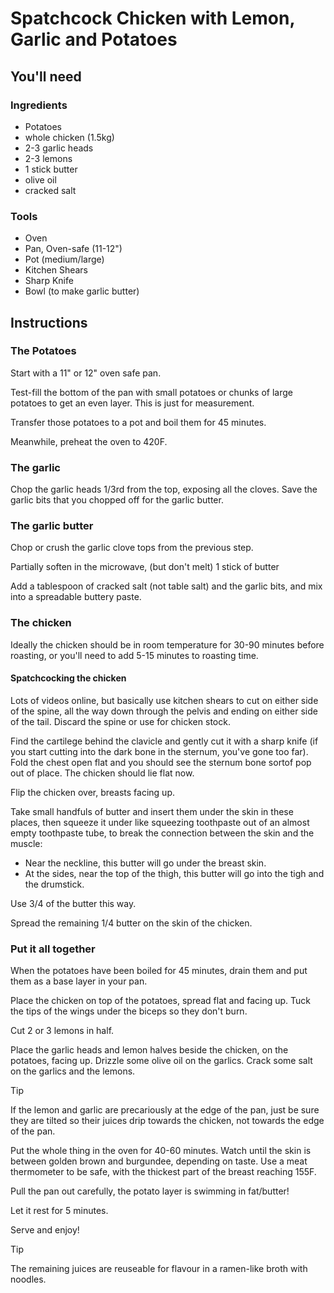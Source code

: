 # Spatchcock Chicken with Lemon, Garlic and Potatoes

## You'll need

### Ingredients
- Potatoes
- whole chicken (1.5kg)
- 2-3 garlic heads
- 2-3 lemons
- 1 stick butter
- olive oil
- cracked salt

### Tools
- Oven
- Pan, Oven-safe (11-12")
- Pot (medium/large)
- Kitchen Shears
- Sharp Knife
- Bowl (to make garlic butter)

## Instructions

### The Potatoes

Start with a 11" or 12" oven safe pan.

Test-fill the bottom of the pan with small potatoes or chunks of large potatoes to get an even layer. This is just for measurement.

Transfer those potatoes to a pot and boil them for 45 minutes.

Meanwhile, preheat the oven to 420F.

### The garlic

Chop the garlic heads 1/3rd from the top, exposing all the cloves. Save the garlic bits that you chopped off for the garlic butter.

### The garlic butter

Chop or crush the garlic clove tops from the previous step. 

Partially soften in the microwave, (but don't melt) 1 stick of butter

Add a tablespoon of cracked salt (not table salt) and the garlic bits, and mix into a spreadable buttery paste.

### The chicken

Ideally the chicken should be in room temperature for 30-90 minutes before roasting, or you'll need to add 5-15 minutes to roasting time.

#### Spatchcocking the chicken

Lots of videos online, but basically use kitchen shears to cut on either side of the spine, all the way down through the pelvis and ending on either side of the tail.
Discard the spine or use for chicken stock.

Find the cartilege behind the clavicle and gently cut it with a sharp knife (if you start cutting into the dark bone in the sternum, you've gone too far).
Fold the chest open flat and you should see the sternum bone sortof pop out of place. The chicken should lie flat now.

Flip the chicken over, breasts facing up. 

Take small handfuls of butter and insert them under the skin in these places, then squeeze it under like squeezing toothpaste out of an almost empty toothpaste tube, to break the connection between the skin and the muscle:
- Near the neckline, this butter will go under the breast skin.
- At the sides, near the top of the thigh, this butter will go into the tigh and the drumstick. 

Use 3/4 of the butter this way.

Spread the remaining 1/4 butter on the skin of the chicken.

### Put it all together

When the potatoes have been boiled for 45 minutes, drain them and put them as a base layer in your pan.

Place the chicken on top of the potatoes, spread flat and facing up. 
Tuck the tips of the wings under the biceps so they don't burn.

Cut 2 or 3 lemons in half.

Place the garlic heads and lemon halves beside the chicken, on the potatoes, facing up. 
Drizzle some olive oil on the garlics.
Crack some salt on the garlics and the lemons.

> [!TIP]
> If the lemon and garlic are precariously at the edge of the pan, just be sure they are tilted so their juices drip towards the chicken, not towards the edge of the pan.

Put the whole thing in the oven for 40-60 minutes. Watch until the skin is between golden brown and burgundee, depending on taste. Use a meat thermometer to be safe, with the thickest part of the breast reaching 155F.

Pull the pan out carefully, the potato layer is swimming in fat/butter!

Let it rest for 5 minutes.

Serve and enjoy!

> [!TIP]
> The remaining juices are reuseable for flavour in a ramen-like broth with noodles.
